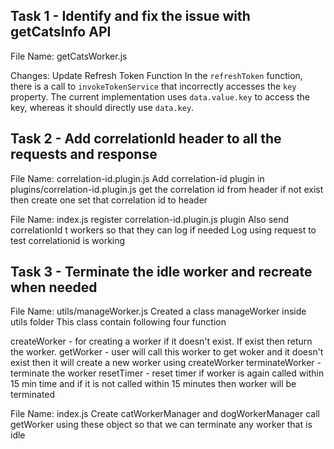 
## Task 1 - Identify and fix the issue with getCatsInfo API

File Name: getCatsWorker.js

Changes: Update Refresh Token Function
In the `refreshToken` function, there is a call to `invokeTokenService` that incorrectly accesses the `key` property. The current implementation uses `data.value.key` to access the key, whereas it should directly use `data.key`.


## Task 2 - Add correlationId header to all the requests and response


File Name: correlation-id.plugin.js
Add correlation-id plugin in plugins/correlation-id.plugin.js
get the correlation id from header if not exist then create one
set that correlation id to header 


File Name: index.js
register correlation-id.plugin.js plugin
Also send correlationId t workers so that they can log if needed 
Log using request to test correlationid is working


## Task 3 - Terminate the idle worker and recreate when needed


File Name: utils/manageWorker.js
Created a class manageWorker inside utils folder
This class contain following four function 

createWorker - for creating a worker if it doesn't exist. If exist then return the worker.
getWorker - user will call this worker to get woker and it doesn't exist then it will create a new worker using createWorker
terminateWorker - terminate the worker
resetTimer - reset timer if worker is again called within 15 min time and if it is not called within 15 minutes then worker will be terminated

File Name: index.js
Create catWorkerManager and dogWorkerManager
call getWorker using these object so that we can terminate any worker that is idle

